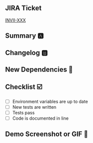 ## JIRA Ticket
<!-- Which JIRA story / requirements is associated with the code? -->
[INVII-XXX](https://reeceusa.atlassian.net/browse/INVII-XXX)

## Summary :a:
<!-- Describe what this task accomplishes. -->

## Changelog :b:
<!-- Describe updates to the repo to accomplish the tasks listed above. -->

## New Dependencies :no_entry_sign:
<!-- List any new dependencies and what it provides the app. -->

## Checklist :ballot_box_with_check:
- [ ] Environment variables are up to date
- [ ] New tests are written
- [ ] Tests pass
- [ ] Code is documented in line

## Demo Screenshot or GIF :cinema:
<!-- Upload a screenshot or gif of the changes. -->
